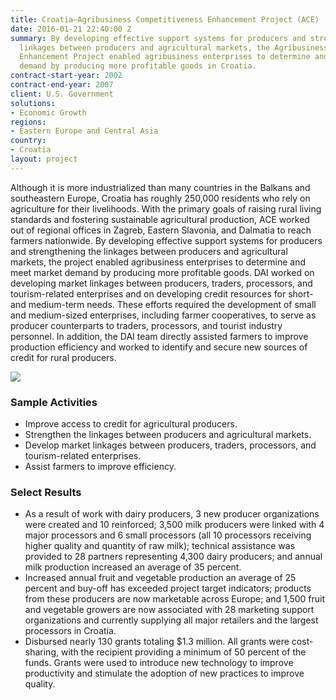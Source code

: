 ```yaml
---
title: Croatia—Agribusiness Competitiveness Enhancement Project (ACE)
date: 2016-01-21 22:40:00 Z
summary: By developing effective support systems for producers and strengthening the
  linkages between producers and agricultural markets, the Agribusiness Competitiveness
  Enhancement Project enabled agribusiness enterprises to determine and meet market
  demand by producing more profitable goods in Croatia.
contract-start-year: 2002
contract-end-year: 2007
client: U.S. Government
solutions:
- Economic Growth
regions:
- Eastern Europe and Central Asia
country:
- Croatia
layout: project
---
```


Although it is more industrialized than many countries in the Balkans and southeastern Europe, Croatia has roughly 250,000 residents who rely on agriculture for their livelihoods. With the primary goals of raising rural living standards and fostering sustainable agricultural production, ACE worked out of regional offices in Zagreb, Eastern Slavonia, and Dalmatia to reach farmers nationwide. By developing effective support systems for producers and strengthening the linkages between producers and agricultural markets, the project enabled agribusiness enterprises to determine and meet market demand by producing more profitable goods. DAI worked on developing market linkages between producers, traders, processors, and tourism-related enterprises and on developing credit resources for short- and medium-term needs. These efforts required the development of small and medium-sized enterprises, including farmer cooperatives, to serve as producer counterparts to traders, processors, and tourist industry personnel. In addition, the DAI team directly assisted farmers to improve production efficiency and worked to identify and secure new sources of credit for rural producers.

![][1]

### Sample Activities

* Improve access to credit for agricultural producers.
* Strengthen the linkages between producers and agricultural markets.
* Develop market linkages between producers, traders, processors, and tourism-related enterprises.
* Assist farmers to improve efficiency.

### Select Results

* As a result of work with dairy producers, 3 new producer organizations were created and 10 reinforced; 3,500 milk producers were linked with 4 major processors and 6 small processors (all 10 processors receiving higher quality and quantity of raw milk); technical assistance was provided to 28 partners representing 4,300 dairy producers; and annual milk production increased an average of 35 percent.
* Increased annual fruit and vegetable production an average of 25 percent and buy-off has exceeded project target indicators; products from these producers are now marketable across Europe; and 1,500 fruit and vegetable growers are now associated with 28 marketing support organizations and currently supplying all major retailers and the largest processors in Croatia.
* Disbursed nearly 130 grants totaling $1.3 million. All grants were cost-sharing, with the recipient providing a minimum of 50 percent of the funds. Grants were used to introduce new technology to improve productivity and stimulate the adoption of new practices to improve quality.

[1]: https://assetify-dai.com/projects/CroatiaACE.jpg
